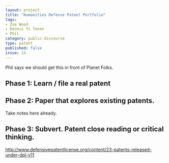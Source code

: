 ```yaml
---
layout: project
title: "Humanities Defense Patent Portfolio"
tags:
- Zoe Wood
- Dennis Yi Tenen
- Phil
category: public-discourse
type: patent
published: false
issue: 14
---
```


Phil says we should get this in front of Planet Folks.

## Phase 1: Learn / file a real patent
## Phase 2: Paper that explores existing patents.
Take notes here already.
## Phase 3: Subvert. Patent close reading or critical thinking.

http://www.defensivepatentlicense.org/content/23-patents-released-under-dpl-v11
